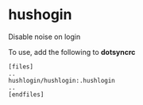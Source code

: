 hushogin
========

Disable noise on login

To use, add the following to **dotsyncrc**

    [files]
    ..
    hushlogin/hushlogin:.hushlogin
    ..
    [endfiles]

